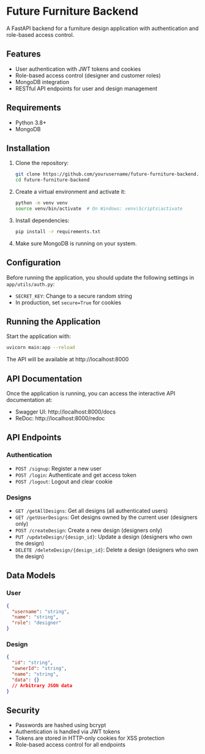 # Future Furniture Backend

A FastAPI backend for a furniture design application with authentication and role-based access control.

## Features

- User authentication with JWT tokens and cookies
- Role-based access control (designer and customer roles)
- MongoDB integration
- RESTful API endpoints for user and design management

## Requirements

- Python 3.8+
- MongoDB

## Installation

1. Clone the repository:

    ```bash
    git clone https://github.com/yourusername/future-furniture-backend.git
    cd future-furniture-backend
    ```

2. Create a virtual environment and activate it:

    ```bash
    python -m venv venv
    source venv/bin/activate  # On Windows: venv\Scripts\activate
    ```

3. Install dependencies:

    ```bash
    pip install -r requirements.txt
    ```

4. Make sure MongoDB is running on your system.

## Configuration

Before running the application, you should update the following settings in `app/utils/auth.py`:

- `SECRET_KEY`: Change to a secure random string
- In production, set `secure=True` for cookies

## Running the Application

Start the application with:

```bash
uvicorn main:app --reload
```

The API will be available at http://localhost:8000

## API Documentation

Once the application is running, you can access the interactive API documentation at:

- Swagger UI: http://localhost:8000/docs
- ReDoc: http://localhost:8000/redoc

## API Endpoints

### Authentication

- `POST /signup`: Register a new user
- `POST /login`: Authenticate and get access token
- `POST /logout`: Logout and clear cookie

### Designs

- `GET /getAllDesigns`: Get all designs (all authenticated users)
- `GET /getUserDesigns`: Get designs owned by the current user (designers only)
- `POST /createDesign`: Create a new design (designers only)
- `PUT /updateDesign/{design_id}`: Update a design (designers who own the design)
- `DELETE /deleteDesign/{design_id}`: Delete a design (designers who own the design)

## Data Models

### User

```json
{
  "username": "string",
  "name": "string",
  "role": "designer"
}
```

### Design

```json lines
{
  "id": "string",
  "ownerId": "string",
  "name": "string",
  "data": {}
  // Arbitrary JSON data
}
```

## Security

- Passwords are hashed using bcrypt
- Authentication is handled via JWT tokens
- Tokens are stored in HTTP-only cookies for XSS protection
- Role-based access control for all endpoints